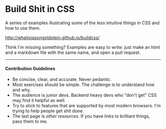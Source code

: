 # Build Shit in CSS

A series of examples illustrating some of the less intuitive things in CSS and how to use them.

<http://whatisjasongoldstein.github.io/buildcss/>

Think I'm missing something? Examples are easy to write: just make an html and a markdown file with the same name, and open a pull request.

-----

#### Contribution Guidelines

* Be concise, clear, and accurate. Never pedantic.
* Most exercises should be simple. The challenge is to understand how and why.
* The audience is junior devs. Backend heavy devs who "don't get" CSS may find it helpful as well.
* Try to stick to features that are supported by most modern browsers. I'm trying to help people get shit done.
* The last page is *other resources*. If you have links to brilliant things, pass them to me.
